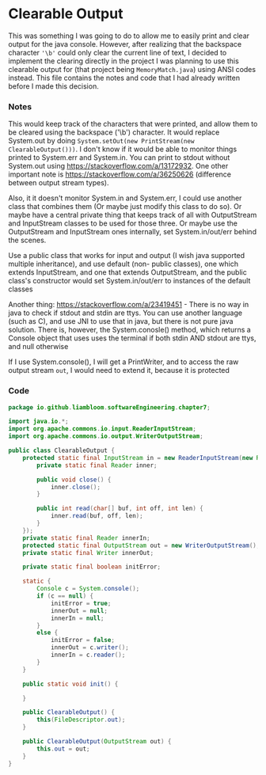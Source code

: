 # Clearable Output

This was something I was going to do to allow me to easily 
print and clear output for the java console. However, after
realizing that the backspace character `'\b'` could only 
clear the current line of text, I decided to implement the 
clearing directly in the project I was planning to use this
clearable output for (that project being `MemoryMatch.java`)
using ANSI codes instead. This file contains the notes and
code that I had already written before I made this decision.

### Notes
This would keep track of the characters that were printed,
and allow them to be cleared using the backspace ('\b')
character. It would replace System.out by doing 
`System.setOut(new PrintStream(new ClearableOutput()))`.
I don't know if it would be able to monitor things printed
to System.err and System.in. You can print to stdout without
System.out using https://stackoverflow.com/a/13172932. One 
other important note is https://stackoverflow.com/a/36250626
(difference between output stream types).

Also, it it doesn't monitor System.in and System.err, I could
use another class that combines them (Or maybe just modify
this class to do so). Or maybe have a central private thing 
that keeps track of all with OutputStream and InputStream
classes to be used for those three. Or maybe use the 
OutputStream and InputStream ones internally, set 
System.in/out/err behind the scenes.

Use a public class that works for input and output (I wish
java supported multiple inheritance), and use default (non-
public classes), one which extends InputStream, and one
that extends OutputStream, and the public class's constructor
would set System.in/out/err to instances of the default 
classes

Another thing: https://stackoverflow.com/a/23419451 - There
is no way in java to check if stdout and stdin are ttys. You
can use another language (such as C), and use JNI to use that
in java, but there is not pure java solution. There is, however,
the System.conosle() method, which returns a Console object
that uses uses the terminal if both stdin AND stdout are ttys,
and null otherwise

If I use System.console(), I will get a PrintWriter, and to access
the raw output stream `out`, I would need to extend it, because it
is protected

### Code
```java
package io.github.liambloom.softwareEngineering.chapter7;

import java.io.*;
import org.apache.commons.io.input.ReaderInputStream;
import org.apache.commons.io.output.WriterOutputStream;

public class ClearableOutput {
    protected static final InputStream in = new ReaderInputStream(new Reader() {
        private static final Reader inner;

        public void close() {
            inner.close();
        }

        public int read(char[] buf, int off, int len) {
            inner.read(buf, off, len);
        }
    });
    private static final Reader innerIn;
    protected static final OutputStream out = new WriterOutputStream();
    private static final Writer innerOut;

    private static final boolean initError;

    static {
        Console c = System.console();
        if (c == null) {
            initError = true;
            innerOut = null;
            innerIn = null;
        }
        else {
            initError = false;
            innerOut = c.writer();
            innerIn = c.reader();
        }
    }

    public static void init() {

    }

    public ClearableOutput() {
        this(FileDescriptor.out);
    }

    public ClearableOutput(OutputStream out) {
        this.out = out;
    }
}
```